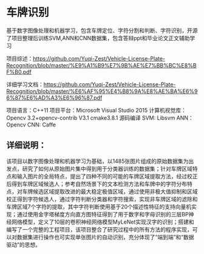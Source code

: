 # 车牌识别

基于数字图像处理和机器学习，包含车牌定位、字符分割和判断、字符识别，开源了项目整理后训练SVM,ANN和CNN数据集，包含答辩ppt和毕业论文正文辅助学习

项目综述：https://github.com/Yuqi-Zest/Vehicle-License-Plate-Recognition/blob/master/%E9%A1%B9%E7%9B%AE%E7%BB%BC%E8%BF%B0.pdf

详细学习文档：https://github.com/Yuqi-Zest/Vehicle-License-Plate-Recognition/blob/master/%E6%AF%95%E4%B8%9A%E8%AE%BA%E6%96%87%E6%AD%A3%E6%96%87.pdf

项目语言：C++11 项目平台：Microsoft Visual Studio 2015    计算机视觉库：Opencv 3.2+opencv-contrib V3.1 cmake3.8.1 源码编译
SVM: Libsvm    ANN： Opencv    CNN: Caffe

## 详细说明：
该项目以数字图像处理和机器学习为基础，以1485张图片组成的原始数据集为出发点，研究了如何从原始图片集中得到用于分类器训练的数据集；针对车牌区域特点和输入图片的全局特点，提出了四种不同的可能的车牌区域提取方法，经过校正后得到车牌区域候选人；参考自然场景下的文本检测方法和车牌中的字符分布特点，对车牌候选区域提取改进的最大稳定极值区域，通过使用非极大值抑制和区域校正得到字符候选人，通过字符判断分类器和字符搜索，实现非车牌区域的滤除和车牌区域7个字符的提取，其中字符判断使用基于20个描述性特征的支持向量机实现；通过使用金字塔梯度方向直方图特征得到了用于数字和字母识别的三层BP神经网络模型，定义了10层的卷积神经网络模型MyLeNet实现汉字的识别；搭建和编写了一个完整的工程项目，该项目整合了研究过程中的所有方法的程序实现，可以对数据集进行操作也可实现单张图片的自动识别，充分体现了“端到端”和“数据驱动”的思想。
